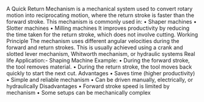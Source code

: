 A Quick Return Mechanism is a mechanical system used to convert rotary motion into reciprocating motion, where the return stroke is faster than the forward stroke.
This mechanism is commonly used in:
•	Shaper machines
•	Slotter machines
•	Milling machines
It improves productivity by reducing the time taken for the return stroke, which does not involve cutting.
Working Principle
The mechanism uses different angular velocities during the forward and return strokes. This is usually achieved using a crank and slotted lever mechanism, Whitworth mechanism, or hydraulic systems
Real life Application:-
Shaping Machine Example:
•	During the forward stroke, the tool removes material.
•	During the return stroke, the tool moves back quickly to start the next cut.
 Advantages
•	Saves time (higher productivity)
•	Simple and reliable mechanism
•	Can be driven manually, electrically, or hydraulically
 Disadvantages
•	Forward stroke speed is limited by mechanism
•	Some setups can be mechanically complex
